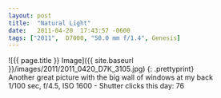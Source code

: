 ```yaml
---
layout: post
title:  "Natural Light"
date:   2011-04-20  17:43:57 -0600
tags: ["2011",  D7000, "50.0 mm f/1.4", Genesis]
---
```

![{{ page.title }} Image]({{ site.baseurl }}/images/2011/2011_0420_D7K_3105.jpg)
{: .prettyprint}  
Another great picture with the big wall of windows at my back  
1/100 sec, f/4.5, ISO 1600 - Shutter clicks this day: 76